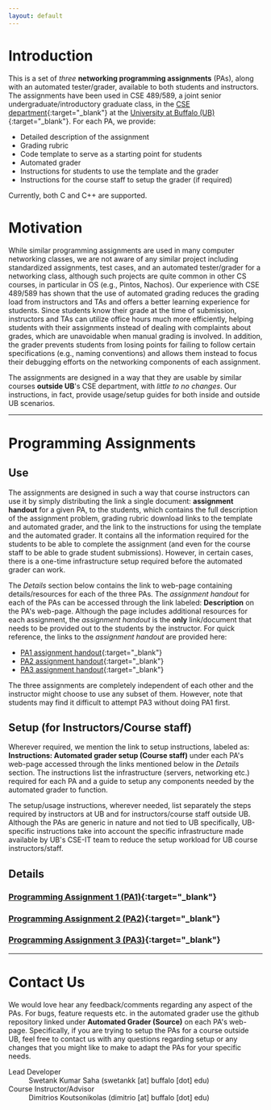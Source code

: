 ```yaml
---
layout: default
---
```


# Introduction
This is a set of _three_ **networking programming assignments** (PAs), along with an automated tester/grader, available to both students and instructors. The assignments have been used in CSE 489/589, a joint senior undergraduate/introductory graduate class, in the [CSE department](https://engineering.buffalo.edu/computer-science-engineering.html){:target="_blank"} at the [University at Buffalo (UB)](http://www.buffalo.edu/){:target="_blank"}. For each PA, we provide:

* Detailed description of the assignment
* Grading rubric
* Code template to serve as a starting point for students
* Automated grader
* Instructions for students to use the template and the grader
* Instructions for the course staff to setup the grader (if required)

Currently, both C and C++ are supported.

# Motivation
While similar programming assignments are used in many computer networking classes, we are not aware of any similar project including standardized assignments, test cases, and an automated tester/grader for a networking class, although such projects are quite common in other CS courses, in particular in OS (e.g., Pintos, Nachos). Our experience with CSE 489/589 has shown that the use of automated grading reduces the grading load from instructors and TAs and offers a better learning experience for students. Since students know their grade at the time of submission, instructors and TAs can utilize office hours much more efficiently, helping students with their assignments instead of dealing with complaints about grades, which are unavoidable when manual grading is involved. In addition, the grader prevents students from losing points for failing to follow certain specifications (e.g., naming conventions) and allows them instead to focus their debugging efforts on the networking components of each assignment.​

The assignments are designed in a way that they are usable by similar courses **outside UB**'s CSE department, with _little to no changes_. Our instructions, in fact, provide usage/setup guides for both inside and outside UB scenarios.

* * *

# Programming Assignments

## Use
The assignments are designed in such a way that course instructors can use it by simply distributing the link a single document: **assignment handout** for a given PA, to the students, which contains the full description of the assignment problem, grading rubric download links to the template and automated grader, and the link to the instructions for using the template and the automated grader. It contains all the information required for the students to be able to complete the assignment (and even for the course staff to be able to grade student submissions). However, in certain cases, there is a one-time infrastructure setup required before the automated grader can work.

The _Details_ section below contains the link to web-page containing details/resources for each of the three PAs. The _assignment handout_ for each of the PAs can be accessed through the link labeled: **Description** on the PA's web-page. Although the page includes additional resources for each assignment, the _assignment handout_ is the **only** link/document that needs to be provided out to the students by the instructor. For quick reference, the links to the _assignment handout_ are provided here:

* [PA1 assignment handout](https://goo.gl/bqf2E1){:target="_blank"}
* [PA2 assignment handout](https://goo.gl/KzTh0J){:target="_blank"}
* [PA3 assignment handout](https://goo.gl/HYHcyQ){:target="_blank"}

The three assignments are completely independent of each other and the instructor might choose to use any subset of them. However, note that students may find it difficult to attempt PA3 without doing PA1 first.

## Setup (for Instructors/Course staff)
Wherever required, we mention the link to setup instructions, labeled as: **Instructions: Automated grader setup (Course staff)** under each PA's web-page accessed through the links mentioned below in the _Details_ section. The instructions list the infrastructure (servers, networking etc.) required for each PA and a guide to setup any components needed by the automated grader to function.

The setup/usage instructions, wherever needed, list separately the steps required by instructors at UB and for instructors/course staff outside UB. Although the PAs are generic in nature and not tied to UB specifically, UB-specific instructions take into account the specific infrastructure made available by UB's CSE-IT team to reduce the setup workload for UB course instructors/staff.

## Details
### [Programming Assignment 1 (PA1)](/pa1/){:target="_blank"}
### [Programming Assignment 2 (PA2)](/pa2/){:target="_blank"}
### [Programming Assignment 3 (PA3)](/pa3/){:target="_blank"}

* * *

# Contact Us
We would love hear any feedback/comments regarding any aspect of the PAs. For bugs, feature requests etc. in the automated grader use the github repository linked under **Automated Grader (Source)** on each PA's web-page. Specifically, if you are trying to setup the PAs for a course outside UB, feel free to contact us with any questions regarding setup or any changes that you might like to make to adapt the PAs for your specific needs.
 
<dl>
<dt>Lead Developer</dt>
<dd>Swetank Kumar Saha (swetankk [at] buffalo [dot] edu)</dd>
<dt>Course Instructor/Advisor</dt>
<dd>Dimitrios Koutsonikolas (dimitrio [at] buffalo [dot] edu)</dd>
</dl>
